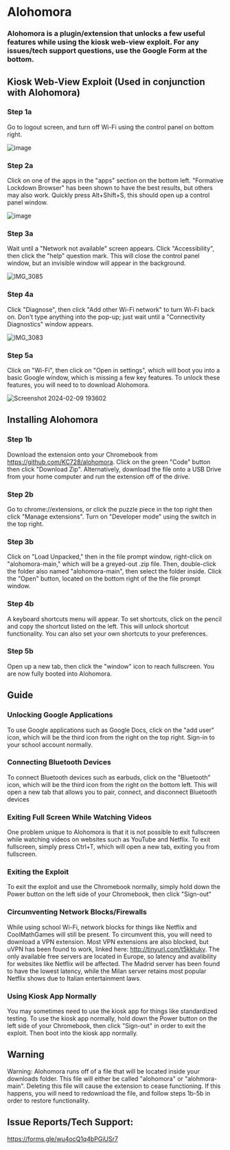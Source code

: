 # Alohomora
### Alohomora is a plugin/extension that unlocks a few useful features while using the kiosk web-view exploit. For any issues/tech support questions, use the Google Form at the bottom.

## Kiosk Web-View Exploit (Used in conjunction with Alohomora)

### Step 1a
Go to logout screen, and turn off Wi-Fi using the control panel on bottom right.

![image](https://github.com/KC728/alohomora/assets/131726269/044b01a3-53b2-41be-a787-80075ef4a1cb)

### Step 2a
Click on one of the apps in the "apps" section on the bottom left. "Formative Lockdown Browser" has been shown to have the best results, but others may also work. Quickly press Alt+Shift+S, this should open up a control panel window.

![image](https://github.com/KC728/alohomora/assets/131726269/3b7ce8dd-a06c-4fd7-8675-a5fe35c244ae)

### Step 3a
Wait until a "Network not available" screen appears. Click "Accessibility", then click the "help" question mark. This will close the control panel window, but an invisible window will appear in the background.

![IMG_3085](https://github.com/KC728/alohomora/assets/131726269/8eb4c0e6-0908-4c1d-941d-56d560ae1a33)

### Step 4a
Click "Diagnose", then click "Add other Wi-Fi network" to turn Wi-Fi back on. Don't type anything into the pop-up; just wait until a "Connectivity Diagnostics" window appears. 

![IMG_3083](https://github.com/KC728/alohomora/assets/131726269/5ff56674-c16c-48be-ae4a-3cd1bfbb0644)


### Step 5a
Click on "Wi-Fi", then click on "Open in settings", which will boot you into a basic Google window, which is missing a few key features. To unlock these features, you will need to to download Alohomora.

![Screenshot 2024-02-09 193602](https://github.com/KC728/alohomora/assets/131726269/1643dcb8-cf40-4d19-9f8f-6b050b407661)

## Installing Alohomora

### Step 1b
Download the extension onto your Chromebook from https://github.com/KC728/alohomora. Click on the green "Code" button then click "Download Zip". Alternatively, download the file onto a USB Drive from your home computer and run the extension off of the drive.

### Step 2b
Go to chrome://extensions, or click the puzzle piece in the top right then click "Manage extensions". Turn on "Developer mode" using the switch in the top right.

### Step 3b
Click on "Load Unpacked," then in the file prompt window, right-click on "alohomora-main," which will be a greyed-out .zip file. Then, double-click the folder also named "alohomora-main", then select the folder inside. Click the "Open" button, located on the bottom right of the the file prompt window.

### Step 4b
A keyboard shortcuts menu will appear. To set shortcuts, click on the pencil and copy the shortcut listed on the left. This will unlock shortcut functionality. You can also set your own shortcuts to your preferences.

### Step 5b
Open up a new tab, then click the "window" icon to reach fullscreen. You are now fully booted into Alohomora.

## Guide

### Unlocking Google Applications
To use Google applications such as Google Docs, click on the "add user" icon, which will be the third icon from the right on the top right. Sign-in to your school account normally. 

### Connecting Bluetooth Devices
To connect Bluetooth devices such as earbuds, click on the "Bluetooth" icon, which will be the third icon from the right on the bottom left. This will open a new tab that allows you to pair, connect, and disconnect Bluetooth devices

### Exiting Full Screen While Watching Videos
One problem unique to Alohomora is that it is not possible to exit fullscreen while watching videos on websites such as YouTube and Netflix. To exit fullscreen, simply press Ctrl+T, which will open a new tab, exiting you from fullscreen.

### Exiting the Exploit
To exit the exploit and use the Chromebook normally, simply hold down the Power button on the left side of your Chromebook, then click "Sign-out"

### Circumventing Network Blocks/Firewalls
While using school Wi-Fi, network blocks for things like Netflix and CoolMathGames will still be present. To circumvent this, you will need to download a VPN extension. Most VPN extensions are also blocked, but uVPN has been found to work, linked here: http://tinyurl.com/t5kktukv. The only available free servers are located in Europe, so latency and avalibility for websites like Netflix will be affected. The Madrid server has been found to have the lowest latency, while the Milan server retains most popular Netflix shows due to Italian entertainment laws.

### Using Kiosk App Normally
You may sometimes need to use the kiosk app for things like standardized testing. To use the kiosk app normally, hold down the Power button on the left side of your Chromebook, then click "Sign-out" in order to exit the exploit. Then boot into the kiosk app normally.

## Warning
Warning: Alohomora runs off of a file that will be located inside your downloads folder. This file will either be called "alohomora" or "alohmora-main". Deleting this file will cause the extension to cease functioning. If this happens, you will need to redownload the file, and follow steps 1b-5b in order to restore functionality.

## Issue Reports/Tech Support:
https://forms.gle/wu4ocQ1q4bPGiUSr7

